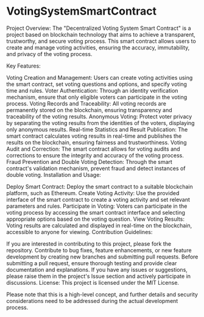 # VotingSystemSmartContract
Project Overview:
The "Decentralized Voting System Smart Contract" is a project based on blockchain technology that aims to achieve a transparent, trustworthy, and secure voting process. This smart contract allows users to create and manage voting activities, ensuring the accuracy, immutability, and privacy of the voting process.

Key Features:

Voting Creation and Management: Users can create voting activities using the smart contract, set voting questions and options, and specify voting time and rules.
Voter Authentication: Through an identity verification mechanism, ensure that only eligible voters can participate in the voting process.
Voting Records and Traceability: All voting records are permanently stored on the blockchain, ensuring transparency and traceability of the voting results.
Anonymous Voting: Protect voter privacy by separating the voting results from the identities of the voters, displaying only anonymous results.
Real-time Statistics and Result Publication: The smart contract calculates voting results in real-time and publishes the results on the blockchain, ensuring fairness and trustworthiness.
Voting Audit and Correction: The smart contract allows for voting audits and corrections to ensure the integrity and accuracy of the voting process.
Fraud Prevention and Double Voting Detection: Through the smart contract's validation mechanism, prevent fraud and detect instances of double voting.
Installation and Usage:

Deploy Smart Contract: Deploy the smart contract to a suitable blockchain platform, such as Ethereum.
Create Voting Activity: Use the provided interface of the smart contract to create a voting activity and set relevant parameters and rules.
Participate in Voting: Voters can participate in the voting process by accessing the smart contract interface and selecting appropriate options based on the voting question.
View Voting Results: Voting results are calculated and displayed in real-time on the blockchain, accessible to anyone for viewing.
Contribution Guidelines:

If you are interested in contributing to this project, please fork the repository.
Contribute to bug fixes, feature enhancements, or new feature development by creating new branches and submitting pull requests.
Before submitting a pull request, ensure thorough testing and provide clear documentation and explanations.
If you have any issues or suggestions, please raise them in the project's Issue section and actively participate in discussions.
License:
This project is licensed under the MIT License.

Please note that this is a high-level concept, and further details and security considerations need to be addressed during the actual development process.

